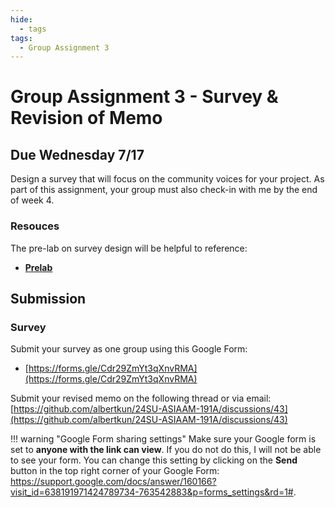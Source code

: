```yaml
---
hide:
  - tags
tags:
  - Group Assignment 3
---
```


# Group Assignment 3 - Survey & Revision of Memo

## Due Wednesday 7/17

Design a survey that will focus on the community voices for your project. As part of this assignment, your group must also check-in with me by the end of week 4.

### Resouces

The pre-lab on survey design will be helpful to reference:

- [**Prelab**](./prelab.md)

## Submission

### Survey 

Submit your survey as one group using this Google Form:

- [https://forms.gle/Cdr29ZmYt3qXnvRMA](https://forms.gle/Cdr29ZmYt3qXnvRMA)

Submit your revised memo on the following thread or via email: [https://github.com/albertkun/24SU-ASIAAM-191A/discussions/43](https://github.com/albertkun/24SU-ASIAAM-191A/discussions/43)

!!! warning "Google Form sharing settings"
    Make sure your Google form is set to **anyone with the link can view**. If you do not do this, I will not be able to see your form. You can change this setting by clicking on the **Send** button in the top right corner of your Google Form: https://support.google.com/docs/answer/160166?visit_id=638191971424789734-763542883&p=forms_settings&rd=1#.